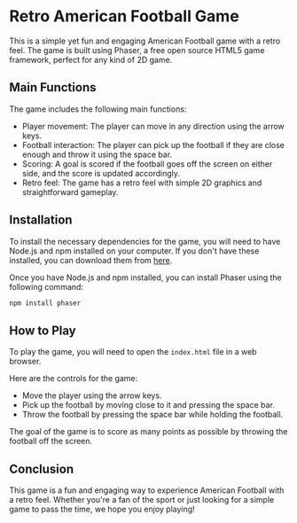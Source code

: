 # Retro American Football Game

This is a simple yet fun and engaging American Football game with a retro feel. The game is built using Phaser, a free open source HTML5 game framework, perfect for any kind of 2D game. 

## Main Functions

The game includes the following main functions:

- Player movement: The player can move in any direction using the arrow keys.
- Football interaction: The player can pick up the football if they are close enough and throw it using the space bar.
- Scoring: A goal is scored if the football goes off the screen on either side, and the score is updated accordingly.
- Retro feel: The game has a retro feel with simple 2D graphics and straightforward gameplay.

## Installation

To install the necessary dependencies for the game, you will need to have Node.js and npm installed on your computer. If you don't have these installed, you can download them from [here](https://nodejs.org/en/download/).

Once you have Node.js and npm installed, you can install Phaser using the following command:

```bash
npm install phaser
```

## How to Play

To play the game, you will need to open the `index.html` file in a web browser. 

Here are the controls for the game:

- Move the player using the arrow keys.
- Pick up the football by moving close to it and pressing the space bar.
- Throw the football by pressing the space bar while holding the football.

The goal of the game is to score as many points as possible by throwing the football off the screen.

## Conclusion

This game is a fun and engaging way to experience American Football with a retro feel. Whether you're a fan of the sport or just looking for a simple game to pass the time, we hope you enjoy playing!
